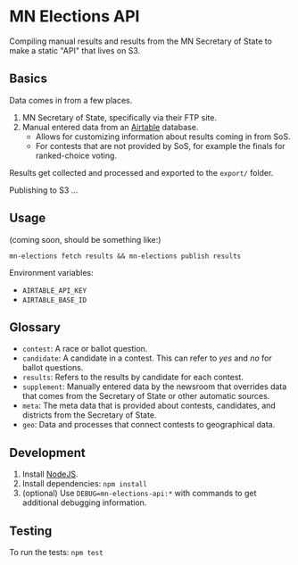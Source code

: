 # MN Elections API

Compiling manual results and results from the MN Secretary of State to make a static "API" that lives on S3.

## Basics

Data comes in from a few places.

1. MN Secretary of State, specifically via their FTP site.
1. Manual entered data from an [Airtable](https://airtable.com/) database.
    * Allows for customizing information about results coming in from SoS.
    * For contests that are not provided by SoS, for example the finals for ranked-choice voting.

Results get collected and processed and exported to the `export/` folder.

Publishing to S3 ...

## Usage

(coming soon, should be something like:)

`mn-elections fetch results && mn-elections publish results`

Environment variables:

* `AIRTABLE_API_KEY`
* `AIRTABLE_BASE_ID`

## Glossary

* `contest`: A race or ballot question.
* `candidate`: A candidate in a contest.  This can refer to *yes* and *no* for ballot questions.
* `results`: Refers to the results by candidate for each contest.
* `supplement`: Manually entered data by the newsroom that overrides data that comes from the Secretary of State or other automatic sources.
* `meta`: The meta data that is provided about contests, candidates, and districts from the Secretary of State.
* `geo`: Data and processes that connect contests to geographical data.

## Development

1. Install [NodeJS](https://nodejs.org/en/).
1. Install dependencies: `npm install`
1. (optional) Use `DEBUG=mn-elections-api:*` with commands to get additional debugging information.

## Testing

To run the tests: `npm test`
